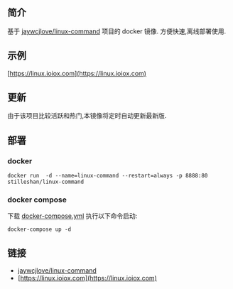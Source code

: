 ## 简介
基于 [jaywcjlove/linux-command](https://github.com/jaywcjlove/linux-command) 项目的 docker 镜像. 方便快速,离线部署使用.

## 示例
[https://linux.ioiox.com](https://linux.ioiox.com)

## 更新
由于该项目比较活跃和热门,本镜像将定时自动更新最新版.

## 部署
### docker
```shell
docker run  -d --name=linux-command --restart=always -p 8888:80 stilleshan/linux-command
```

### docker compose
下载 [docker-compose.yml](https://raw.githubusercontent.com/stilleshan/dockerfiles/main/linux-command/docker-compose.yml) 执行以下命令启动:
```shell
docker-compose up -d
```

## 链接
- [jaywcjlove/linux-command](https://github.com/jaywcjlove/linux-command)
- [https://linux.ioiox.com](https://linux.ioiox.com)
